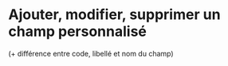 # Ajouter, modifier, supprimer un champ personnalisé 

(+ différence entre code, libellé et nom du champ)
